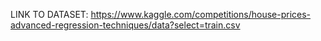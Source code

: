 LINK TO DATASET: https://www.kaggle.com/competitions/house-prices-advanced-regression-techniques/data?select=train.csv
